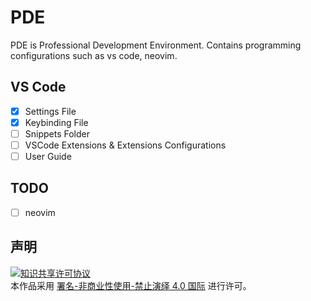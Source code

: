 # PDE
PDE is Professional Development Environment. Contains programming configurations such as vs code, neovim.

## VS Code
- [x] Settings File
- [x] Keybinding File
- [ ] Snippets Folder
- [ ] VSCode Extensions & Extensions Configurations
- [ ] User Guide

## TODO
- [ ] neovim


## 声明
<a rel="license" href="https://creativecommons.org/licenses/by-nc-nd/4.0/deed.zh"><img alt="知识共享许可协议" style="border-width: 0" src="https://licensebuttons.net/l/by-nc-nd/4.0/88x31.png"></a><br>本作品采用 <a rel="license" href="https://creativecommons.org/licenses/by-nc-nd/4.0/deed.zh">署名-非商业性使用-禁止演绎 4.0 国际</a> 进行许可。
